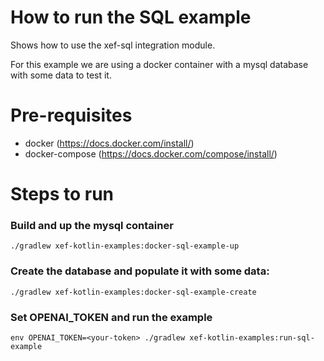 # How to run the SQL example
Shows how to use the xef-sql integration module.

For this example we are using a docker container with a mysql database with some data to test it.

# Pre-requisites
- docker (https://docs.docker.com/install/) 
- docker-compose (https://docs.docker.com/compose/install/)

# Steps to run

### Build and  up the mysql container
`./gradlew xef-kotlin-examples:docker-sql-example-up`

### Create the database and populate it with some data:
`./gradlew xef-kotlin-examples:docker-sql-example-create`
 
### Set OPENAI_TOKEN and run the example
`env OPENAI_TOKEN=<your-token> ./gradlew xef-kotlin-examples:run-sql-example`
